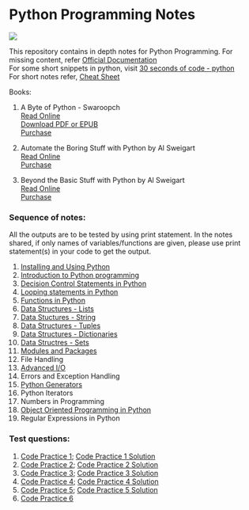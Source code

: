 # Python Programming Notes

<img src="https://www.python.org/static/community_logos/python-logo-master-v3-TM.png">

This repository contains in depth notes for Python Programming.
For missing content, refer [Official Documentation](https://docs.python.org/)  
For some short snippets in python, visit [30 seconds of code - python](https://www.30secondsofcode.org/python/p/1)  
For short notes refer, [Cheat Sheet](Cheat_sheet.pdf)

Books:  

1. A Byte of Python - Swaroopch  
[Read Online](https://python.swaroopch.com)  
[Download PDF or EPUB](https://github.com/swaroopch/byte-of-python/releases/latest)  
[Purchase](https://swaroopch.com/buybook)  

2. Automate the Boring Stuff with Python by Al Sweigart  
[Read Online](https://automatetheboringstuff.com/2e/)  
[Purchase](https://www.amazon.in/Automate-Boring-Stuff-Python-2nd/dp/1593279922/ref=sr_1_3?crid=P8EQ7A13BCC7&dchild=1&keywords=automate+the+boring+stuff+with+python&qid=1622629604&sprefix=Automate+the+boring+%2Caps%2C317&sr=8-3)

3. Beyond the Basic Stuff with Python by Al Sweigart  
[Read Online](https://inventwithpython.com/beyond/)  
[Purchase](https://www.amazon.in/Python-Beyond-Basics-Al-Sweigart/dp/1593279663/ref=sr_1_3?crid=3R7C1Q4GPS9WB&dchild=1&keywords=beyond+the+basic+stuff+with+python&qid=1622629740&sprefix=Beyond+the+basic+stuff+with+%2Caps%2C322&sr=8-3)  

### Sequence of notes:
All the outputs are to be tested by using print statement. In the notes shared, if only names of variables/functions are given, please use print statement(s) in your code to get the output. 

<ol>
    <li> <a href = 'Installing_and_Using_Python.html'>Installing and Using Python</a> </li>
    <li> <a href = 'Introduction_to_Python_Programming.html'>Introduction to Python programming</a> </li>
    <li> <a href = 'Condition_Statements.html'> Decision Control Statements in Python</a></li>
    <li> <a href = 'Looping_Statements.html'>Looping statements in Python</a></li>
    <li> <a href = 'Functions.html'> Functions in Python</a> </li>
    <li> <a href = 'DS_Lists.html'> Data Structures - Lists </a> </li>
    <li> <a href = 'DS_Strings.html'> Data Stuctures - String </a> </li>
    <li> <a href = 'DS_Tuples.html'> Data Structures - Tuples</a></li>
    <li> <a href = 'DS_Dictionaries.html'>Data Structures - Dictionaries</a></li>
    <li> <a href = 'DS_Sets.html'>Data Structres - Sets</a></li>
    <li> <a href = 'Modules_and_Packages.html'>Modules and Packages </a></li>
    <li>File Handling</li>
    <li><a href = 'Advanced_IO.html'> Advanced I/O </a></li>
    <li>Errors and Exception Handling</li>
    <li> <a href = 'Generators.html'> Python Generators </a> </li>
    <li>Python Iterators</li>
    <li>Numbers in Programming</li>
    <li><a href='OOPS.html'>Object Oriented Programming in Python</a></li>
    <li> Regular Expressions in Python</li>
</ol>

### Test questions:
1. [Code Practice 1](Practice_code1.html); [Code Practice 1 Solution](Solution1.html)
2. [Code Practice 2](Practice_code2.html); [Code Practice 2 Solution](Solution2.html)
3. [Code Practice 3](Practice_code3.html); [Code Practice 3 Solution](Solution3.html)
4. [Code Practice 4](Practice_code4.html); [Code Practice 4 Solution](Solution4.html)
5. [Code Practice 5](Practice_code5.html); [Code Practice 5 Solution](Solution5.html )
6. [Code Practice 6](Practice_code6.html)

